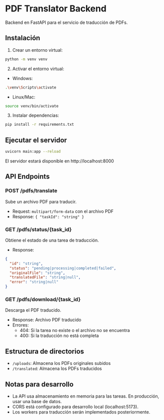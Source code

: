 # PDF Translator Backend

Backend en FastAPI para el servicio de traducción de PDFs.

## Instalación

1. Crear un entorno virtual:
```bash
python -m venv venv
```

2. Activar el entorno virtual:
- Windows:
```bash
.\venv\Scripts\activate
```
- Linux/Mac:
```bash
source venv/bin/activate
```

3. Instalar dependencias:
```bash
pip install -r requirements.txt
```

## Ejecutar el servidor

```bash
uvicorn main:app --reload
```

El servidor estará disponible en http://localhost:8000

## API Endpoints

### POST /pdfs/translate
Sube un archivo PDF para traducir.
- Request: `multipart/form-data` con el archivo PDF
- Response: `{ "taskId": "string" }`

### GET /pdfs/status/{task_id}
Obtiene el estado de una tarea de traducción.
- Response: 
```json
{
  "id": "string",
  "status": "pending|processing|completed|failed",
  "originalFile": "string",
  "translatedFile": "string|null",
  "error": "string|null"
}
```

### GET /pdfs/download/{task_id}
Descarga el PDF traducido.
- Response: Archivo PDF traducido
- Errores:
  - 404: Si la tarea no existe o el archivo no se encuentra
  - 400: Si la traducción no está completa

## Estructura de directorios

- `/uploads`: Almacena los PDFs originales subidos
- `/translated`: Almacena los PDFs traducidos

## Notas para desarrollo

- La API usa almacenamiento en memoria para las tareas. En producción, usar una base de datos.
- CORS está configurado para desarrollo local (localhost:5173).
- Los workers para traducción serán implementados posteriormente.

